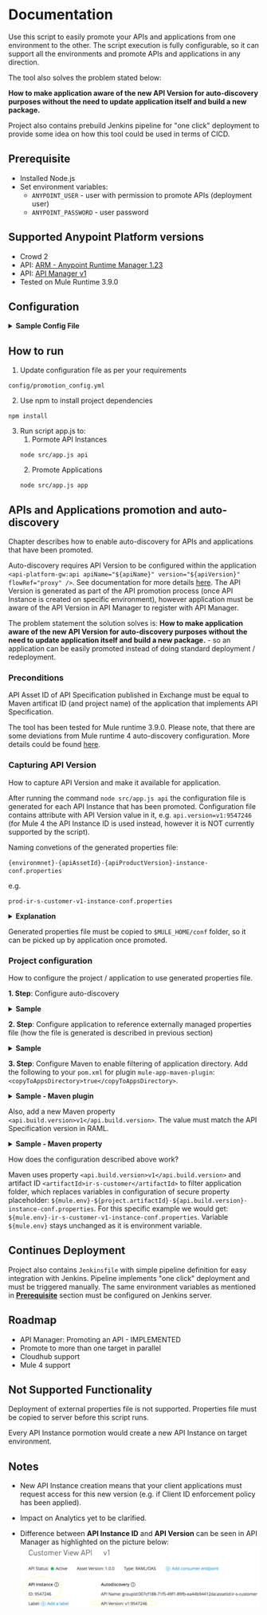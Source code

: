 
# Documentation 

Use this script to easily promote your APIs and applications from one environment to the other. The script execution is fully configurable, so it can support all the environments and promote APIs and applications in any direction. 

The tool also solves the problem stated below:<p>
**How to make application aware of the new API Version for auto-discovery purposes without the need to update application itself and build a new package.**

Project also contains prebuild Jenkins pipeline for "one click" deployment to provide some idea on how this tool could be used in terms of CICD.

## Prerequisite

* Installed Node.js
* Set environment variables:
	* `ANYPOINT_USER` - user with permission to promote APIs (deployment user)
	* `ANYPOINT_PASSWORD` - user password

## Supported Anypoint Platform versions

* Crowd 2
* API: [ARM - Anypoint Runtime Manager 1.23](https://anypoint.mulesoft.com/apiplatform/anypoint-platform/#/portals/organizations/ae639f94-da46-42bc-9d51-180ec25cf994/apis/38784/versions/1490649/pages/182845)
* API: [API Manager v1](https://anypoint.mulesoft.com/exchange/portals/anypoint-platform-eng/f1e97bc6-315a-4490-82a7-23abe036327a.anypoint-platform/api-manager-api/api/v1/pages/Promoting%20an%20API/)
* Tested on Mule Runtime 3.9.0


## Configuration
<details><summary><b>Sample Config File</b></summary><p>
	
```
Config:
  SourceEnvName: "TEST" 		  //name of environment configure on ARM
  SourceServerName: "summer" 	//source runtime name - could be server or cluster
  SourceServerType: "SERVER" 	//supported types are SERVER or CLUSTER
  TargetEnvName: "PROD" 		  //name of environment configured on ARM
  TargetServerName: "joker" 	//target runtime name - could be server or cluster
  TargetServerType: "SERVER" 	//supported types are SERVER or CLUSTER
  Applications: 				      //all the applications running on source runtime that should be promoted to target runtime
    - hello-world-v1
    - hello-world-v2
  Apis:                       //API instances (in API Manager) that should be promoted to target environment
    - 9546857                 //API Instance ID of the source API Instance
```
</p></details>

## How to run
1. Update configuration file as per your requirements
```
config/promotion_config.yml
```
2. Use npm to install project dependencies
```
npm install
```
3. Run script app.js to:
	1. Pormote API Instances
	```
	node src/app.js api
	```
	2. Promote Applications
	```
	node src/app.js app
	```

## APIs and Applications promotion and auto-discovery
Chapter describes how to enable auto-discovery for APIs and applications that have been promoted.

Auto-discovery requires API Version to be configured within the application `<api-platform-gw:api apiName="${apiName}" version="${apiVersion}" flowRef="proxy" />`. See documentation for more details [here](https://docs.mulesoft.com/api-manager/v/2.x/configure-auto-discovery-new-task). The API Version is generated as part of the API promotion process (once API Instance is created on specific environment), however application must be aware of the API Version in API Manager to register with API Manager.

The problem statement the solution solves is: **How to make application aware of the new API Version for auto-discovery purposes without the need to update application itself and build a new package.** - so an application can be easily promoted instead of doing standard deployment / redeployment.

### Preconditions
API Asset ID of API Specification published in Exchange must be equal to Maven artificat ID (and project name) of the application that implements API Specification.

The tool has been tested for Mule runtime 3.9.0. Please note, that there are some deviations from Mule runtime 4 auto-discovery configuration. More details could be found [here](https://docs.mulesoft.com/api-manager/v/2.x/api-auto-discovery-new-concept).

### Capturing API Version
How to capture API Version and make it available for application.

After running the command `node src/app.js api` the configuration file is generated for each API Instance that has been promoted. Configuration file contains attribute with API Version value in it, e.g. `api.version=v1:9547246` (for Mule 4 the API Instance ID is used instead, however it is NOT currently supported by the script).

Naming convetions of the generated properties file: 
```
{environmnet}-{apiAssetId}-{apiProductVersion}-instance-conf.properties
```
e.g. 
```
prod-ir-s-customer-v1-instance-conf.properties
```

<details><summary><b>Explanation</b></summary><p>
	
```
{environment}: Usually configured as environment variable to define runtime environment. e.g. mule.env=prod 
{apiAssetId}: Exchange Asset ID of API Specification (application Maven artefact ID must have the same value) 
{apiProductVersion}: API Version defined in RAML, also available on Exchange, e.g. v1. This is NOT API Version in API Manager that has the following format: apiProductVersion:apiInstanceId, e.g. v1:9547246 
```
</p></details>

Generated properties file must be copied to `$MULE_HOME/conf` folder, so it can be picked up by application once promoted.

### Project configuration
How to configure the project / application to use generated properties file.

**1. Step**: Configure auto-discovery

<details><summary><b>Sample</b></summary>
	
```xml
<api-platform-gw:api apiName="${api.name}" version="${api.version}" flowRef="api-main" create="true" apikitRef="api-config" doc:name="API Autodiscovery"/>
```
</details>

**2. Step**: Configure application to reference externally managed properties file (how the file is generated is described in previous section)

<details><summary><b>Sample</b></summary>
	
```xml
<secure-property-placeholder:config name="Secure_Property_Placeholder"  
      key="${sec.key}" 
      location="${mule.env}.properties,${mule.env}-${project.artifactId}-${api.build.version}-instance-conf.properties" doc:name="Secure Property Placeholder"/>
```
</details>

**3. Step**: Configure Maven to enable filtering of application directory. Add the following to your `pom.xml` for plugin `mule-app-maven-plugin`: `<copyToAppsDirectory>true</copyToAppsDirectory>`.

<details><summary><b>Sample - Maven plugin</b></summary>
	
```xml
<plugin>
  <groupId>org.mule.tools.maven</groupId>
  <artifactId>mule-app-maven-plugin</artifactId>
  <version>${mule.tools.version}</version>
  <extensions>true</extensions>
  <configuration>
    <copyToAppsDirectory>true</copyToAppsDirectory>
    <filterAppDirectory>true</filterAppDirectory>
  </configuration>
</plugin> 
```
</details>

Also, add a new Maven property `<api.build.version>v1</api.build.version>`. The value must match the API Specification version in RAML.

<details><summary><b>Sample - Maven property</b></summary>
	
```xml
  <properties>
    <api.build.version>v1</api.build.version>
    
    <project.build.sourceEncoding>UTF-8</project.build.sourceEncoding>
    <project.reporting.outputEncoding>UTF-8</project.reporting.outputEncoding>
    <mule.version>3.9.0</mule.version>
    <mule.tools.version>1.2</mule.tools.version>
    <maven.assembly.plugin.version>3.0.0</maven.assembly.plugin.version>
    <maven.release.plugin.version>2.5.3</maven.release.plugin.version>
    <munit.version>1.3.7</munit.version>
    <mule.munit.support.version>3.9.1</mule.munit.support.version>
  </properties>
```
</details>

How does the configuration described above work? <p></p>
Maven uses property `<api.build.version>v1</api.build.version>` and artifact ID `<artifactId>ir-s-customer</artifactId>` to filter application folder, which replaces variables in configuration of secure property placeholder: `${mule.env}-${project.artifactId}-${api.build.version}-instance-conf.properties`. For this specific example we would get: `${mule.env}-ir-s-customer-v1-instance-conf.properties`. Variable `${mule.env}` stays unchanged as it is environment variable.

## Continues Deployment
Project also contains `Jenkinsfile` with simple pipeline definition for easy integration with Jenkins. Pipeline implements "one click" deployment and must be triggered manually.
The same environment variables as mentioned in [**Prerequisite**](#prerequisite) section must be configured on Jenkins server.

## Roadmap

* API Manager: Promoting an API - IMPLEMENTED
* Promote to more than one target in parallel
* Cloudhub support
* Mule 4 support

## Not Supported Functionality
Deployment of external properties file is not supported. Properties file must be copied to server before this script runs.

Every API Instance pormotion would create a new API Instance on target environment.

## Notes
* New API Instance creation means that your client applications must request access for this new version (e.g. if Client ID enforcement policy has been applied).

* Impact on Analytics yet to be clarified.

* Difference between **API Instance ID** and **API Version** can be seen in API Manager as highlighted on the picture below:
![API Instance ID vs API Version](./images/api-manager.png)
